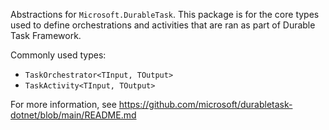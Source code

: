 Abstractions for `Microsoft.DurableTask`. This package is for the core types used to define orchestrations and activities that are ran as part of Durable Task Framework.

Commonly used types:
- `TaskOrchestrator<TInput, TOutput>`
- `TaskActivity<TInput, TOutput>`

For more information, see https://github.com/microsoft/durabletask-dotnet/blob/main/README.md